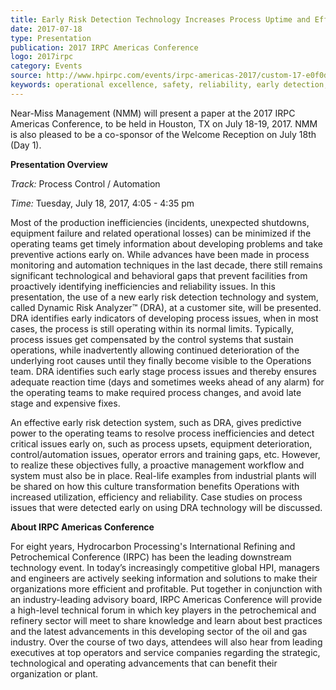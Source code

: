 ```yaml
---
title: Early Risk Detection Technology Increases Process Uptime and Efficiency
date: 2017-07-18
type: Presentation
publication: 2017 IRPC Americas Conference
logo: 2017irpc
category: Events
source: http://www.hpirpc.com/events/irpc-americas-2017/custom-17-e0f0d02440034893a679dd52c594fb4e.aspx
keywords: operational excellence, safety, reliability, early detection, uptime, efficiency
---
```

Near-Miss Management (NMM) will present a paper at the 2017 IRPC Americas Conference, to be held in Houston, TX on July 18-19, 2017. NMM is also pleased to be a co-sponsor of the Welcome Reception on July 18th (Day 1).

**Presentation Overview**

*Track:* Process Control / Automation

*Time:* Tuesday, July 18, 2017, 4:05 - 4:35 pm

Most of the production inefficiencies (incidents, unexpected shutdowns, equipment failure and related operational losses) can be minimized if the operating teams get timely information about developing problems and take preventive actions early on. While advances have been made in process monitoring and automation techniques in the last decade, there still remains significant technological and behavioral gaps that prevent facilities from proactively identifying inefficiencies and reliability issues. In this presentation, the use of a new early risk detection technology and system, called Dynamic Risk Analyzer&trade; (DRA), at a customer site, will be presented. DRA identifies early indicators of developing process issues, when in most cases, the process is still operating within its normal limits.  Typically, process issues get compensated by the control systems that sustain operations, while inadvertently allowing continued deterioration of the underlying root causes until they finally become visible to the Operations team.  DRA identifies such early stage process issues and thereby ensures adequate reaction time (days and sometimes weeks ahead of any alarm) for the operating teams to make required process changes, and avoid late stage and expensive fixes.  

An effective early risk detection system, such as DRA, gives predictive power to the operating teams to resolve process inefficiencies and detect critical issues early on, such as process upsets, equipment deterioration, control/automation issues, operator errors and training gaps, etc.  However, to realize these objectives fully, a proactive management workflow and system must also be in place.  Real-life examples from industrial plants will be shared on how this culture transformation benefits Operations with increased utilization, efficiency and reliability.  Case studies on process issues that were detected early on using DRA technology will be discussed. 

**About IRPC Americas Conference**

For eight years, Hydrocarbon Processing's International Refining and Petrochemical Conference (IRPC) has been the leading downstream technology event.  In today’s increasingly competitive global HPI, managers and engineers are actively seeking information and solutions to make their organizations more efficient and profitable. Put together in conjunction with an industry-leading advisory board, IRPC Americas Conference will provide a high-level technical forum in which key players in the petrochemical and refinery sector will meet to share knowledge and learn about best practices and the latest advancements in this developing sector of the oil and gas industry. Over the course of two days, attendees will also hear from leading executives at top operators and service companies regarding the strategic, technological and operating advancements that can benefit their organization or plant. 
